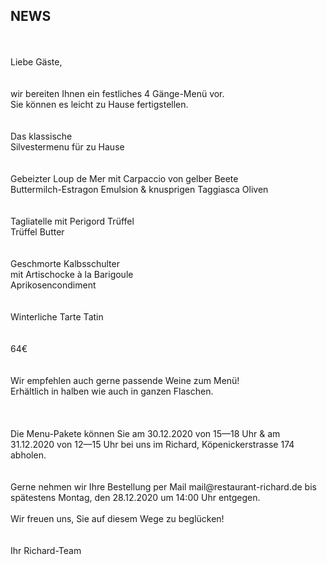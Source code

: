 ## NEWS

<br>
<br>
Liebe Gäste,<br>
<br>
 <br>
wir bereiten Ihnen ein festliches 4 Gänge-Menü vor.<br>
Sie können es leicht zu Hause fertigstellen. <br>
<br>
<br>
Das klassische<br>
Silvestermenu für zu Hause<br>
<br>
<br>
Gebeizter Loup de Mer mit Carpaccio von gelber Beete<br>
Buttermilch-Estragon Emulsion & knusprigen Taggiasca Oliven<br>
<br>
<br>
Tagliatelle mit Perigord Trüffel<br>
Trüffel Butter <br>
<br>
<br>
Geschmorte Kalbsschulter<br>
mit Artischocke à la Barigoule<br>
Aprikosencondiment<br>
<br>
 <br>
Winterliche Tarte Tatin<br>
<br>
 <br>
64€  <br>
 <br>
 <br>
Wir empfehlen auch gerne passende Weine zum Menü! <br>
Erhältlich in halben wie auch in ganzen Flaschen.  <br>
 <br>
  <br>
 <br>
 Die Menu-Pakete können Sie am 30.12.2020 von 15—18 Uhr & am 31.12.2020 von 12—15 Uhr bei uns im Richard, Köpenickerstrasse 174 abholen. <br>
 <br>
  <br>
Gerne nehmen wir  Ihre Bestellung per Mail mail@restaurant-richard.de bis spätestens Montag, den 28.12.2020 um 14:00 Uhr entgegen.
 <br>
  <br>
Wir freuen uns,  Sie auf diesem Wege zu beglücken! <br>
 <br>
  <br>
Ihr Richard-Team


<br>
<br>
<br>
